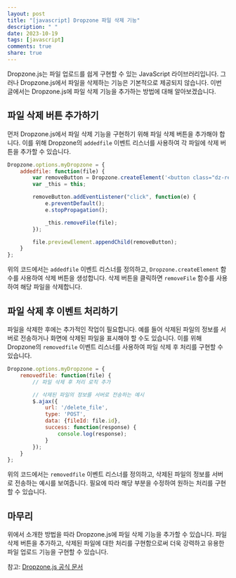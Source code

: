 ```yaml
---
layout: post
title: "[javascript] Dropzone 파일 삭제 기능"
description: " "
date: 2023-10-19
tags: [javascript]
comments: true
share: true
---
```


Dropzone.js는 파일 업로드를 쉽게 구현할 수 있는 JavaScript 라이브러리입니다. 그러나 Dropzone.js에서 파일을 삭제하는 기능은 기본적으로 제공되지 않습니다. 이번 글에서는 Dropzone.js에 파일 삭제 기능을 추가하는 방법에 대해 알아보겠습니다.

## 파일 삭제 버튼 추가하기

먼저 Dropzone.js에서 파일 삭제 기능을 구현하기 위해 파일 삭제 버튼을 추가해야 합니다. 이를 위해 Dropzone의 `addedfile` 이벤트 리스너를 사용하여 각 파일에 삭제 버튼을 추가할 수 있습니다.

```javascript
Dropzone.options.myDropzone = {
    addedfile: function(file) {
        var removeButton = Dropzone.createElement('<button class="dz-remove">Remove file</button>');
        var _this = this;

        removeButton.addEventListener("click", function(e) {
            e.preventDefault();
            e.stopPropagation();

            _this.removeFile(file);
        });

        file.previewElement.appendChild(removeButton);
    }
};
```

위의 코드에서는 `addedfile` 이벤트 리스너를 정의하고, `Dropzone.createElement` 함수를 사용하여 삭제 버튼을 생성합니다. 삭제 버튼을 클릭하면 `removeFile` 함수를 사용하여 해당 파일을 삭제합니다.

## 파일 삭제 후 이벤트 처리하기

파일을 삭제한 후에는 추가적인 작업이 필요합니다. 예를 들어 삭제된 파일의 정보를 서버로 전송하거나 화면에 삭제된 파일을 표시해야 할 수도 있습니다. 이를 위해 Dropzone의 `removedfile` 이벤트 리스너를 사용하여 파일 삭제 후 처리를 구현할 수 있습니다.

```javascript
Dropzone.options.myDropzone = {
    removedfile: function(file) {
        // 파일 삭제 후 처리 로직 추가

        // 삭제된 파일의 정보를 서버로 전송하는 예시
        $.ajax({
            url: '/delete_file',
            type: 'POST',
            data: {fileId: file.id},
            success: function(response) {
                console.log(response);
            }
        });
    }
};
```

위의 코드에서는 `removedfile` 이벤트 리스너를 정의하고, 삭제된 파일의 정보를 서버로 전송하는 예시를 보여줍니다. 필요에 따라 해당 부분을 수정하여 원하는 처리를 구현할 수 있습니다.

## 마무리

위에서 소개한 방법을 따라 Dropzone.js에 파일 삭제 기능을 추가할 수 있습니다. 파일 삭제 버튼을 추가하고, 삭제된 파일에 대한 처리를 구현함으로써 더욱 강력하고 유용한 파일 업로드 기능을 구현할 수 있습니다.

참고: [Dropzone.js 공식 문서](https://www.dropzonejs.com/)